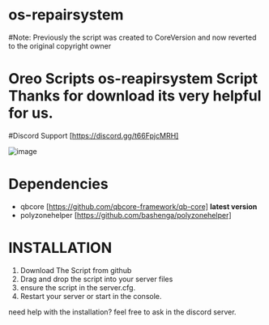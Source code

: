 # os-repairsystem

#Note: Previously the script was created to CoreVersion and now reverted to the original copyright owner

# Oreo Scripts os-reapirsystem Script Thanks for download its very helpful for us.

#Discord Support [https://discord.gg/t66FpjcMRH]

![image](https://user-images.githubusercontent.com/101866296/232336660-1eb01f48-aaf5-4f05-8e1f-94a4d8e6232a.png)

# Dependencies
* qbcore [https://github.com/qbcore-framework/qb-core] **latest version**
* polyzonehelper [https://github.com/bashenga/polyzonehelper]


# INSTALLATION
1. Download The Script from github
2. Drag and drop the script into your server files
3. ensure the script in the server.cfg.
4. Restart your server or start in the console.

need help with the installation? feel free to ask in the discord server.
